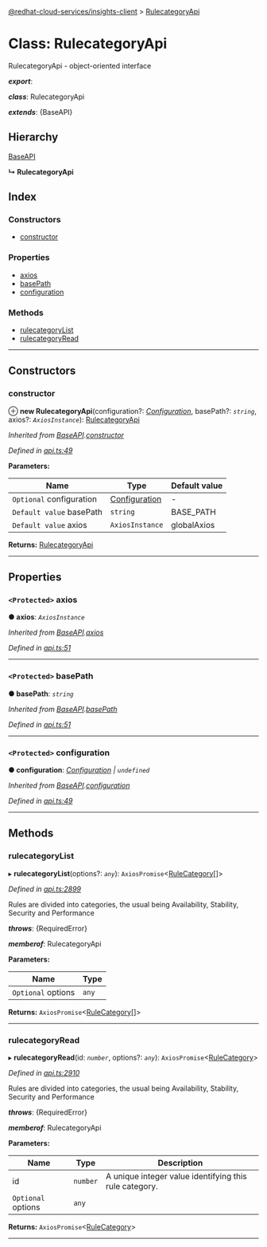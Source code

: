 [@redhat-cloud-services/insights-client](../README.md) > [RulecategoryApi](../classes/rulecategoryapi.md)

# Class: RulecategoryApi

RulecategoryApi - object-oriented interface

*__export__*: 

*__class__*: RulecategoryApi

*__extends__*: {BaseAPI}

## Hierarchy

 [BaseAPI](baseapi.md)

**↳ RulecategoryApi**

## Index

### Constructors

* [constructor](rulecategoryapi.md#constructor)

### Properties

* [axios](rulecategoryapi.md#axios)
* [basePath](rulecategoryapi.md#basepath)
* [configuration](rulecategoryapi.md#configuration)

### Methods

* [rulecategoryList](rulecategoryapi.md#rulecategorylist)
* [rulecategoryRead](rulecategoryapi.md#rulecategoryread)

---

## Constructors

<a id="constructor"></a>

###  constructor

⊕ **new RulecategoryApi**(configuration?: *[Configuration](configuration.md)*, basePath?: *`string`*, axios?: *`AxiosInstance`*): [RulecategoryApi](rulecategoryapi.md)

*Inherited from [BaseAPI](baseapi.md).[constructor](baseapi.md#constructor)*

*Defined in [api.ts:49](https://github.com/karelhala/javascript-clients/blob/master/packages/insights/api.ts#L49)*

**Parameters:**

| Name | Type | Default value |
| ------ | ------ | ------ |
| `Optional` configuration | [Configuration](configuration.md) | - |
| `Default value` basePath | `string` |  BASE_PATH |
| `Default value` axios | `AxiosInstance` |  globalAxios |

**Returns:** [RulecategoryApi](rulecategoryapi.md)

___

## Properties

<a id="axios"></a>

### `<Protected>` axios

**● axios**: *`AxiosInstance`*

*Inherited from [BaseAPI](baseapi.md).[axios](baseapi.md#axios)*

*Defined in [api.ts:51](https://github.com/karelhala/javascript-clients/blob/master/packages/insights/api.ts#L51)*

___
<a id="basepath"></a>

### `<Protected>` basePath

**● basePath**: *`string`*

*Inherited from [BaseAPI](baseapi.md).[basePath](baseapi.md#basepath)*

*Defined in [api.ts:51](https://github.com/karelhala/javascript-clients/blob/master/packages/insights/api.ts#L51)*

___
<a id="configuration"></a>

### `<Protected>` configuration

**● configuration**: *[Configuration](configuration.md) \| `undefined`*

*Inherited from [BaseAPI](baseapi.md).[configuration](baseapi.md#configuration)*

*Defined in [api.ts:49](https://github.com/karelhala/javascript-clients/blob/master/packages/insights/api.ts#L49)*

___

## Methods

<a id="rulecategorylist"></a>

###  rulecategoryList

▸ **rulecategoryList**(options?: *`any`*): `AxiosPromise`<[RuleCategory](../interfaces/rulecategory.md)[]>

*Defined in [api.ts:2899](https://github.com/karelhala/javascript-clients/blob/master/packages/insights/api.ts#L2899)*

Rules are divided into categories, the usual being Availability, Stability, Security and Performance

*__throws__*: {RequiredError}

*__memberof__*: RulecategoryApi

**Parameters:**

| Name | Type |
| ------ | ------ |
| `Optional` options | `any` |

**Returns:** `AxiosPromise`<[RuleCategory](../interfaces/rulecategory.md)[]>

___
<a id="rulecategoryread"></a>

###  rulecategoryRead

▸ **rulecategoryRead**(id: *`number`*, options?: *`any`*): `AxiosPromise`<[RuleCategory](../interfaces/rulecategory.md)>

*Defined in [api.ts:2910](https://github.com/karelhala/javascript-clients/blob/master/packages/insights/api.ts#L2910)*

Rules are divided into categories, the usual being Availability, Stability, Security and Performance

*__throws__*: {RequiredError}

*__memberof__*: RulecategoryApi

**Parameters:**

| Name | Type | Description |
| ------ | ------ | ------ |
| id | `number` |  A unique integer value identifying this rule category. |
| `Optional` options | `any` |

**Returns:** `AxiosPromise`<[RuleCategory](../interfaces/rulecategory.md)>

___

